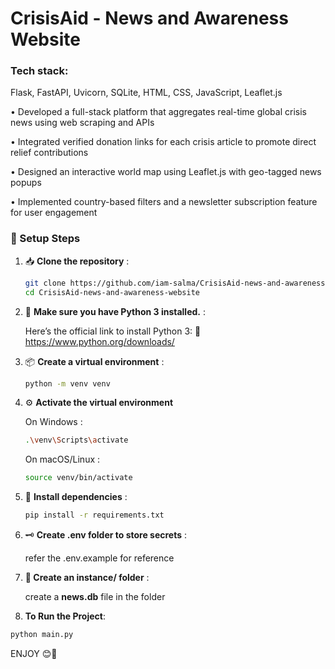 # CrisisAid - News and Awareness Website

### Tech stack:
  Flask, FastAPI, Uvicorn, SQLite, HTML, CSS, JavaScript, Leaflet.js


• Developed a full-stack platform that aggregates real-time global crisis news using web scraping and APIs

• Integrated verified donation links for each crisis article to promote direct relief contributions

• Designed an interactive world map using Leaflet.js with geo-tagged news popups

• Implemented country-based filters and a newsletter subscription feature for user engagement


### 🔧 Setup Steps

1. 📥 **Clone the repository** :
    ```bash
    git clone https://github.com/iam-salma/CrisisAid-news-and-awareness-website.git
    cd CrisisAid-news-and-awareness-website
    ```

2. 🐍 **Make sure you have Python 3 installed.** :

   Here’s the official link to install Python 3:
    🔗 https://www.python.org/downloads/
   
4. 📦 **Create a virtual environment** :
    ```bash
    python -m venv venv
    ```
   
5. ⚙️ **Activate the virtual environment**

   On Windows :
      ```bash
      .\venv\Scripts\activate
      ```
    On macOS/Linux :
      ```bash
      source venv/bin/activate
      ```

7. 📌 **Install dependencies** :
    ```bash
    pip install -r requirements.txt
    ```

8. 🗝️ **Create .env folder to store secrets** :

     refer the .env.example for reference

9. **📂 Create an instance/ folder** :

     create a **news.db** file in the folder
  
10. **To Run the Project**:
   ```bash
   python main.py
   ```

ENJOY 😊🎉
